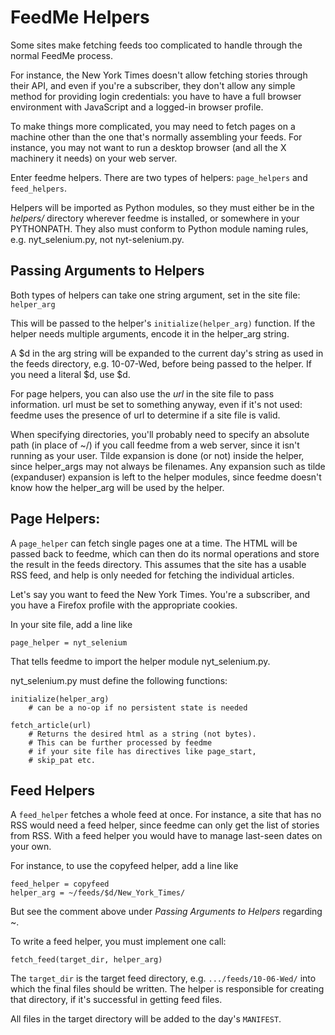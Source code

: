 
# FeedMe Helpers

Some sites make fetching feeds too complicated to handle through
the normal FeedMe process.

For instance, the New York Times doesn't allow fetching stories
through their API, and even if you're a subscriber, they don't allow
any simple method for providing login credentials: you have to have a
full browser environment with JavaScript and a logged-in browser
profile.

To make things more complicated, you may need to fetch pages on a
machine other than the one that's normally assembling your feeds.
For instance, you may not want to run a desktop browser (and all
the X machinery it needs) on your web server.

Enter feedme helpers. There are two types of helpers: ```page_helpers```
and ```feed_helpers```.

Helpers will be imported as Python modules, so they must either
be in the *helpers/* directory wherever feedme is installed, or
somewhere in your PYTHONPATH. They also must conform to Python
module naming rules, e.g. nyt_selenium.py, not nyt-selenium.py.


## Passing Arguments to Helpers

Both types of helpers can take one string argument, set in the site
file: ```helper_arg```

This will be passed to the helper's ```initialize(helper_arg)``` function.
If the helper needs multiple arguments, encode it in the helper_arg string.

A $d in the arg string will be expanded to the current
day's string as used in the feeds directory, e.g. 10-07-Wed,
before being passed to the helper.
If you need a literal $d, use \$d.

For page helpers, you can also use the *url* in the site file to
pass information. url must be set to something anyway, even if it's
not used: feedme uses the presence of url to determine if a site file
is valid.

When specifying directories, you'll probably need to specify an
absolute path (in place of ~/) if you call feedme from a web server,
since it isn't running as your user. Tilde expansion is done (or not)
inside the helper, since helper_args may not always be filenames.
Any expansion such as tilde (expanduser) expansion is left to
the helper modules, since feedme doesn't know how the helper_arg
will be used by the helper.


## Page Helpers:

A ```page_helper``` can fetch single pages
one at a time. The HTML will be passed back to feedme, which can
then do its normal operations and store the result in the feeds directory.
This assumes that the site has a usable RSS feed, and help is only
needed for fetching the individual articles.

Let's say you want to feed the New York Times. You're a subscriber,
and you have a Firefox profile with the appropriate cookies.

In your site file, add a line like

```
page_helper = nyt_selenium
```

That tells feedme to import the helper module nyt_selenium.py.

nyt_selenium.py must define the following functions:

```
initialize(helper_arg)
    # can be a no-op if no persistent state is needed

fetch_article(url)
    # Returns the desired html as a string (not bytes).
    # This can be further processed by feedme
    # if your site file has directives like page_start,
    # skip_pat etc.
```


## Feed Helpers

A ```feed_helper``` fetches a whole feed at once.
For instance, a site that has no RSS would need a feed helper,
since feedme can only get the list of stories from RSS.
With a feed helper you would have to manage last-seen dates
on your own.

For instance, to use the copyfeed helper, add a line like

```
feed_helper = copyfeed
helper_arg = ~/feeds/$d/New_York_Times/
```

But see the comment above under *Passing Arguments to Helpers*
regarding ~.

To write a feed helper, you must implement one call:

```
fetch_feed(target_dir, helper_arg)
```

The ```target_dir``` is the target feed directory,
e.g. ```.../feeds/10-06-Wed/``` into which the final files should be written.
The helper is responsible for creating that directory,
if it's successful in getting feed files.

All files in the target directory will be added to the day's ```MANIFEST```.
